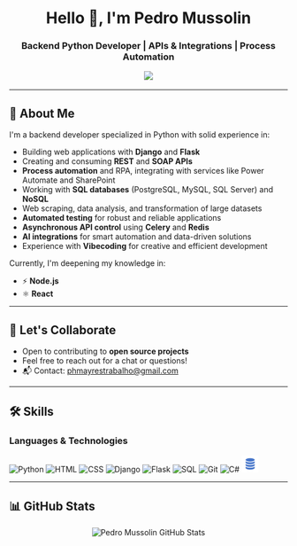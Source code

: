 <h1 align="center">Hello 👋, I'm Pedro Mussolin</h1>
<h3 align="center">Backend Python Developer | APIs & Integrations | Process Automation</h3>

<p align="center">
  <img src="https://media.giphy.com/media/hvRJCLFzcasrR4ia7z/giphy.gif" width="30px"/>
</p>

---

## 🚀 About Me

I'm a backend developer specialized in Python with solid experience in:

- Building web applications with **Django** and **Flask**
- Creating and consuming **REST** and **SOAP APIs**
- **Process automation** and RPA, integrating with services like Power Automate and SharePoint
- Working with **SQL databases** (PostgreSQL, MySQL, SQL Server) and **NoSQL**
- Web scraping, data analysis, and transformation of large datasets
- **Automated testing** for robust and reliable applications
- **Asynchronous API control** using **Celery** and **Redis**
- **AI integrations** for smart automation and data-driven solutions
- Experience with **Vibecoding** for creative and efficient development

Currently, I'm deepening my knowledge in:

- ⚡️ **Node.js**
- ⚛️ **React**

---

## 🤝 Let's Collaborate

- Open to contributing to **open source projects**
- Feel free to reach out for a chat or questions!
- 📬 Contact: [phmayrestrabalho@gmail.com](mailto:phmayrestrabalho@gmail.com)

---

## 🛠️ Skills

### Languages & Technologies

<p>
  <img src="https://github.com/MarikIshtar007/MarikIshtar007/blob/master/images/python2.png" height="30" alt="Python" />
  <img src="https://github.com/MarikIshtar007/MarikIshtar007/blob/master/images/html.svg" width="30" alt="HTML" />
  <img src="https://github.com/MarikIshtar007/MarikIshtar007/blob/master/images/css.svg" width="30" alt="CSS" />
  <img src="https://github.com/MarikIshtar007/MarikIshtar007/blob/master/images/django.svg" height="40" alt="Django" />
  <img src="https://github.com/MarikIshtar007/MarikIshtar007/blob/master/images/flask.png" width="30" alt="Flask" />
  <img src="https://github.com/MarikIshtar007/MarikIshtar007/blob/master/images/sql.svg" width="30" alt="SQL" />
  <img src="https://github.com/MarikIshtar007/MarikIshtar007/blob/master/images/git.svg" width="30" alt="Git" />
  <img src="https://img.icons8.com/color/48/000000/c-sharp-logo.png" width="30" alt="C#" />
  <img src="https://raw.githubusercontent.com/github/explore/80688e429a7d4ef2fca1e82350fe8e3517d3494d/topics/sql/sql.png" width="30" alt="SQL" />
</p>

---

## 📊 GitHub Stats

<p align="center">
  <img src="https://github-readme-stats.vercel.app/api?username=pedromussolin&show_icons=true&theme=tokyonight" alt="Pedro Mussolin GitHub Stats" />
</p>
